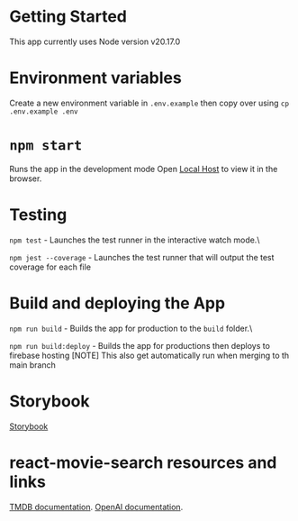 # Getting Started

This app currently uses Node version v20.17.0

# Environment variables

Create a new environment variable in `.env.example` then copy over using `cp .env.example .env`

# `npm start`

Runs the app in the development mode
Open [Local Host](http://localhost:3000) to view it in the browser.

# Testing

`npm test` - Launches the test runner in the interactive watch mode.\

`npm jest --coverage` - Launches the test runner that will output the test coverage for each file

# Build and deploying the App

`npm run build` - Builds the app for production to the `build` folder.\

`npm run build:deploy` - Builds the app for productions then deploys to firebase hosting [NOTE] This also get automatically run when merging to th main branch

# Storybook

[Storybook](storybook.sdenning.co.uk)

# react-movie-search resources and links

[TMDB documentation](https://developer.themoviedb.org/docs/getting-started).
[OpenAI documentation](https://platform.openai.com/docs/overview).
